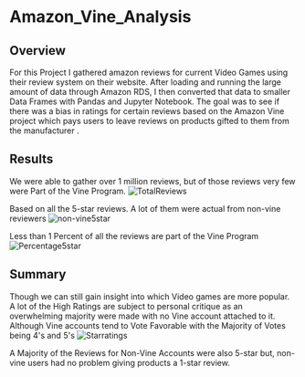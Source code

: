 # Amazon_Vine_Analysis
 
## Overview
For this Project I gathered amazon reviews for current Video Games using their review system on their website. After loading and running the large amount of data through Amazon RDS, I then converted that data to smaller Data Frames with Pandas and Jupyter Notebook. The goal was to see if there was a bias in ratings for certain reviews based on the Amazon Vine project which pays users to leave reviews on products gifted to them from the manufacturer .
 
## Results
We were able to gather over 1 million reviews, but of those reviews very few were Part of the Vine Program.
![TotalReviews](https://user-images.githubusercontent.com/103524591/194143012-2300f7b4-c147-429e-ac10-37f0d61c7cbf.png)

Based on all the 5-star reviews. A lot of them were actual from non-vine reviewers
 ![non-vine5star](https://user-images.githubusercontent.com/103524591/194142873-26c8e347-aeda-4d26-84ea-c7b44261423e.png)

Less than 1 Percent of all the reviews are part of the Vine Program
 ![Percentage5star](https://user-images.githubusercontent.com/103524591/194142820-a18b2e87-e82c-4ab9-89fa-61ce32fb8274.png)

 
 
## Summary
Though we can still gain insight into which Video games are more popular. A lot of the High Ratings are subject to personal critique as an overwhelming majority were made with no Vine account attached to it.
Although Vine accounts tend to Vote Favorable with the Majority of Votes being 4's and 5's
 ![Starratings](https://user-images.githubusercontent.com/103524591/194142690-0b1cdf0b-59af-4c60-bb25-3e3ef479a1c9.png)

A Majority of the Reviews for Non-Vine Accounts were also 5-star but, non-vine users had no problem giving products a 1-star review.
